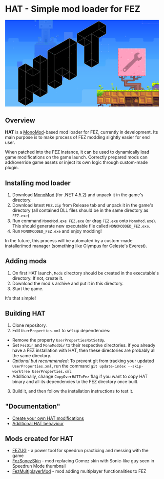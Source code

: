 # HAT - Simple mod loader for FEZ

![Thumbnail](Docs/thumbnail.png)

## Overview

**HAT** is a [MonoMod](https://github.com/MonoMod/MonoMod)-based mod loader for FEZ, currently in development. Its main purpose is to make process of FEZ modding slightly easier for end user.

When patched into the FEZ instance, it can be used to dynamically load game modifications on the game launch. Correctly prepared mods can add/override game assets or inject its own logic through custom-made plugin.

## Installing mod loader

1. Download [MonoMod](https://github.com/MonoMod/MonoMod/releases) (for .NET 4.5.2) and unpack it in the game's directory.
3. Download latest `FEZ.zip` from Release tab and unpack it in the game's directory (all contained DLL files should be in the same directory as `FEZ.exe`)
4. Run command `MonoMod.exe FEZ.exe` (or drag `FEZ.exe` onto `MonoMod.exe`). This should generate new executable file called `MONOMODDED_FEZ.exe`.
5. Run `MONOMODDED_FEZ.exe` and enjoy modding!

In the future, this process will be automated by a custom-made installer/mod manager (something like Olympus for Celeste's Everest).

## Adding mods

1. On first HAT launch, `Mods` directory should be created in the executable's directory. If not, create it.
2. Download the mod's archive and put it in this directory.
3. Start the game.

It's that simple!

## Building HAT

1. Clone repository.
2. Edit `UserProperties.xml` to set up dependencies:

* Remove the property `UserPropertiesNotSetUp`.
* Set `FezDir` and `MonoModDir` to their respective directories. If you already have a FEZ installation with HAT, then these directories are probably all the same directory.
* _Optional but recommended_: To prevent git from tracking your updated `UserProperties.xml`, run the command `git update-index --skip-worktree UserProperties.xml`.
* Additionally, change `CopyOverHATToFez` flag if you want to copy HAT binary and all its dependencies to the FEZ directory once built.

3. Build it, and then follow the installation instructions to test it.

## "Documentation"

* [Create your own HAT modifications](/Docs/createmods.md)
* [Additional HAT behaviour](/Docs/additional.md)

## Mods created for HAT

* [FEZUG](https://github.com/Krzyhau/FEZUG) - a power tool for speedrun practicing and messing with the game
* [FezSonezSkin](https://github.com/Krzyhau/FezSonezSkin) - mod replacing Gomez skin with Sonic-like guy seen in Speedrun Mode thumbnail
* [FezMultiplayerMod](https://github.com/FEZModding/FezMultiplayerMod) - mod adding multiplayer functionalities to FEZ
